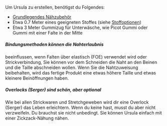 Um Ursula zu erstellen, benötigst du Folgendes:
- [Grundlegendes Nähzubehör](/docs/sewing/basic-sewing-supplies)
- Etwa 0.7 Meter eines geeigneten Stoffes (siehe [Stoffoptionen](/docs/patterns/ursula/fabric))
- Etwa 3 Meter Gummizug für Unterwäsche, wie Picot Gummi oder Gummi mit einer Falte in der Mitte

<Tip>

##### Bindungsmethoden können die Nahterlaubnis

beeinflussen, wenn Falten über elastisch (FOE) verwendet wird oder Strickverbindung, Sie können vor dem Schneiden die Naht an den Beinen und die Taille abschneiden wollen. Wenn Sie die Nahtzuweisung beibehalten, wird das fertige Produkt eine etwas höhere Taille und etwas kleinere Beinöffnungen haben.

  ##### Overlocks (Serger) sind schön, aber optional
Wie bei allen Strickwaren und Stretchgeweben wird dir eine Overlock (Serger) das Leben erleichtern. Wenn du keine hast, musst du aber nicht verzweifeln. Du brauchst sie nicht unbedingt. Sie können Ursula einfach mit einer Zickzack-Nähung nähen.

</Tip>
